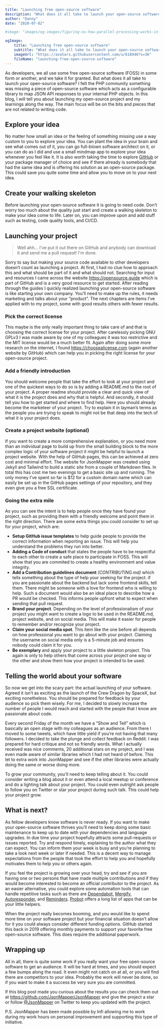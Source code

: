 ```yaml
---
title: "Launching free open-source software"
description: "What does it all take to launch your open-source software?"
author: "Danny"
date: "2020-07-02"

#image: "images/og-images/figuring-ou-how-parallel-processing-works-in-php.jpg"

ogImage:
    title: "Launching free open-source software"
    subtitle: "What does it all take to launch your open-source software?"
    imageUrl: "https://avatars.githubusercontent.com/u/618940?s=36"
    fileName: "launching-free-open-source-software"
---
```


As developers, we all use some free open-source software (FOSS) in some form or another, and we take it for granted. 
But what does it all take to launch your open-source software? I felt the PHP community something was missing a piece 
of open-source software which acts as a configurable library to map JSON API responses to your internal PHP objects. 
In this blog, I will tell you about launching my open-source project and my learnings along the way. The main focus 
will be on the bits and pieces that are not related to writing code.

## Explore your idea

No matter how small an idea or the feeling of something missing use a way custom to you to explore your idea. You can 
plant the idea in your brain and see what comes out of it, you can go full-blown software architect on it, or you can 
do as I did and use a small mindmap app to explore your idea whenever you feel like it. It is also worth taking the 
time to explore [GitHub](http://github.com/) or your package manager of choice and see if there already is somebody that had the same idea 
and is offering his solution as an open-source package. This could save you quite some time and allow you to move on 
to your next idea.

## Create your walking skeleton

Before launching your open-source software it is going to need code. Don’t worry too much about the quality just start 
and create a walking skeleton to make your idea come to life. Later on, you can improve upon and add stuff such as 
testing, code quality tools, and CI/CD.

## Launching your project

> Well ahh... I've put it out there on GitHub and anybody can download it and send me a pull request! I'm done.

Sorry to say but making your source code available to other developers doesn’t count as launching a project. At first, 
I had no clue how to approach this and what should be part of it and what should not. Searching for input and resources 
I came across the website https://opensource.guide which is part of GitHub and is a very good resource to get started. 
After reading through the guides I quickly realized launching your open-source software is like starting your own company. 
You’ll need to make up the rules, it needs marketing and talks about your “product”. The next chapters are items I’ve 
applied with to my project, some with good results others with fewer results.

### Pick the correct license

This maybe is the only really important thing to take care of and that is choosing the correct license for your project. 
After carelessly picking GNU GPLv3 I was made aware by one of my colleagues it was too restrictive and the MIT license 
would be a much better fit. Again after doing some more research on the internet, I found https://choosealicense.com 
(again another website by GitHub) which can help you in picking the right license for your open-source project.

### Add a friendly introduction

You should welcome people that take the effort to look at your project and one of the quickest ways to do so is by 
adding a README.md to the root of your project. A proper readme should provide a clear and quick view of what it is the 
project does and why that is helpful. And secondly, it should tell you how to get started and where to find help. 
Here you should already become the marketeer of your project. Try to explain it in layman’s terms as the people you are 
trying to speak to might not be that deep into the tech of what it is your project does.

### Create a project website (optional)

If you want to create a more comprehensive explanation, or you need more than an individual page to build up from the 
small building block to the more complex logic of your software project it might be helpful to launch a project website. 
With the help of GitHub pages, this can be achieved at zero cost and minimal effort. The website for JsonMapper was 
created using Jekyll and Tailwind to build a static site from a couple of Markdown files. In total this has cost me 
two evenings to get a basic site up and running. The only money I’ve spent so far is $12 for a custom domain name which 
can easily be set up in the GitHub pages settings of your repository, and they even give you a free SSL certificate.

### Going the extra mile

As you can see the intent is to help people once they have found your project, such as providing them with a friendly 
welcome and point them in the right direction. There are some extra things you could consider to set up for your project, 
which are:

- **Setup GitHub issue templates** to help guide people to provide the correct information when reporting an issue. This will help you understand the problems they run into better.
- **Adding a Code of conduct** that states the people have to be respectful to each other to create a safe place to participate in FOSS. This will show that you are commited to create a healthy environment and value integrity.
- **Add a Contribution guidelines document** _(CONTRIBUTING.md)_ which tells something about the type of help your seeking for the project. if you are passionate about the backend but lack some frontend skills, tell them. There might be someone with a love for frontend who is willing to help. Such a document would also be an ideal place to describe how a PR would be checked. This informs people upfront what to expect when sending that pull request.
- **Brand your project**. Depending on the level of professionalism of your project you might want to create a logo to be used in the README.md, project website, and on social media. This will make it easier for people to remember and/or recognize your project.
- **Claim your social media spot**. This item like the one before all depends on how professional you want to go about with your project. Claiming the username on social media only is a 5-minute job and ensures nobody could claim it for you.
- **Be exemplary** and apply your project to a little skeleton project. This again is only to help others that come across your project one way or the other and show them how your project is intended to be used.

## Telling the world about your software

So now we get into the scary part: the actual launching of your software. Agreed it isn’t as exciting as the launch of
the Crew Dragon by SpaceX, but exciting nonetheless. You should be prepared for feedback by your audience so pick them 
wisely. For me, I decided to slowly increase the number of people I would reach and started with the people that I know
are passionate about code.

Every second Friday of the month we have a “Show and Tell” which is basically an open stage with my colleagues as an 
audience. From there I moved to some tweets, which have little yield if you’re not having that many followers. I 
decided to take the plunge and collect feedback on Reddit. I was prepared for hard critique and not so friendly words. 
What I actually received was nice comments, 20 additional stars on my project, and I was even made aware of similar 
libraries which I had not heard of before. This let to extra work into JsonMapper and see if the other libraries 
were actually doing the same or worse doing more.

To grow your community, you'll need to keep telling about it. You could consider writing a blog about it or even attend 
a local meetup or conference and do a lighting talk about your project. You could even outright ask people to follow 
you on Twitter or star your project during such talk. This could help your project grow.

## What is next?

As fellow developers know software is never ready. If you want to make your open-source software thrives you’ll need to 
keep doing some basic maintenance to keep up to date with your dependencies and language upgrades. In due time your 
project hopefully attracts some pull-requests or issues reported. Try and respond timely, explaining to the author what 
they can expect. You can inform them your week is busy and you’re planning to take a look next week or later if needed. 
This is a decent way to manage expectations from the people that took the effort to help you and hopefully motivates 
them to help you or others again.

If you feel the project is growing over your head, try and see if you are having one or two persons that have made 
multiple contributions and if they would become interested to become an official contributor to the project. As an 
easier alternative, you could explore some automation tools that can handle repetitive tasks such as there are 
[Dependabot](https://dependabot.com/), [Mergify](https://mergify.io/), [Autoresponder](https://github.com/probot/autoresponder), 
and [Reminders](https://github.com/probot/reminders). [Probot](https://probot.github.io/apps/) offers a long list of 
apps that can be your little helpers.

When the project really becomes booming, and you would like to spend more time on your software project but your 
financial situation doesn’t allow for it you could always consider different funding options. GitHub started this back 
in 2019 offering monthly payments to support your favorite free open-source software. This does require the additional 
paperwork.

## Wrapping up

All in all, there is quite some work if you really want your free open-source software to get an audience. It will be 
hard at times, and you should expect a few bumps along the road. It even might not catch on at all, or you will find 
there are competitors to your idea. Probably the work will never be done, so if you want to make it a success be very 
sure you are committed.

If this blog post made you curious about the results you can check them out at https://github.com/JsonMapper/JsonMapper 
and give the project a star or follow [@JsonMapper](https://twitter.com/JsonMapper) on Twitter to keep you updated with 
the project.

P.S. JsonMapper has been made possible by Infi allowing me to work during my work hours on personal improvement and 
supporting this type of initiative.
